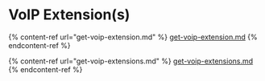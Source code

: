 # VoIP Extension(s)

{% content-ref url="get-voip-extension.md" %}
[get-voip-extension.md](get-voip-extension.md)
{% endcontent-ref %}

{% content-ref url="get-voip-extensions.md" %}
[get-voip-extensions.md](get-voip-extensions.md)
{% endcontent-ref %}
